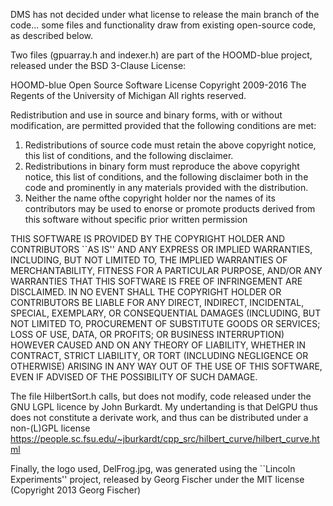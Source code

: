 DMS has not decided under what license to release the main branch of the code... some files and functionality draw from existing open-source code, as described below.

Two files (gpuarray.h and indexer.h) are part of the HOOMD-blue project, released under the BSD 3-Clause License:

HOOMD-blue Open Source Software License Copyright 2009-2016 The Regents of
the University of Michigan All rights reserved.

Redistribution and use in source and binary forms, with or without modification, are permitted provided that the following conditions are met:
1. Redistributions of source code must retain the above copyright notice, this list of conditions, and the following disclaimer.
2. Redistributions in binary form must reproduce the above copyright notice, this list of conditions, and the following disclaimer both in the code and prominently in any materials provided with the distribution.
3. Neither the name ofthe copyright holder nor the names of its contributors may be used to enorse or promote products derived from this software without specific prior written permission

THIS SOFTWARE IS PROVIDED BY THE COPYRIGHT HOLDER AND CONTRIBUTORS ``AS IS'' AND ANY EXPRESS OR IMPLIED WARRANTIES, INCLUDING, BUT NOT LIMITED TO, THE IMPLIED WARRANTIES OF MERCHANTABILITY, FITNESS FOR A PARTICULAR PURPOSE, AND/OR ANY WARRANTIES THAT THIS SOFTWARE IS FREE OF INFRINGEMENT ARE DISCLAIMED. IN NO EVENT SHALL THE COPYRIGHT HOLDER OR CONTRIBUTORS BE LIABLE FOR ANY DIRECT, INDIRECT, INCIDENTAL, SPECIAL, EXEMPLARY, OR CONSEQUENTIAL DAMAGES (INCLUDING, BUT NOT LIMITED TO, PROCUREMENT OF SUBSTITUTE GOODS OR SERVICES; LOSS OF USE, DATA, OR PROFITS; OR BUSINESS INTERRUPTION) HOWEVER CAUSED AND ON ANY THEORY OF LIABILITY, WHETHER IN CONTRACT, STRICT LIABILITY, OR TORT (INCLUDING NEGLIGENCE OR OTHERWISE) ARISING IN ANY WAY OUT OF THE USE OF THIS SOFTWARE, EVEN IF ADVISED OF THE POSSIBILITY OF SUCH DAMAGE.

The file HilbertSort.h calls, but does not modify, code released under the GNU LGPL licence by John Burkardt. My undertanding is that DelGPU thus does not constitute a derivate work, and thus can be distributed under a non-(L)GPL license
https://people.sc.fsu.edu/~jburkardt/cpp_src/hilbert_curve/hilbert_curve.html

Finally, the logo used, DelFrog.jpg, was generated using the ``Lincoln Experiments'' project, released by Georg Fischer under the MIT license (Copyright 2013 Georg Fischer)


